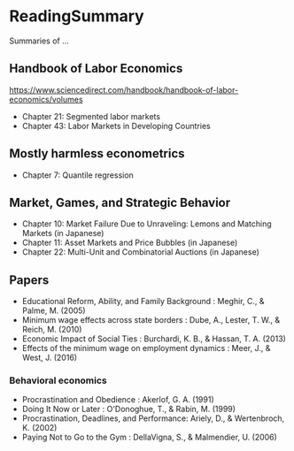 # ReadingSummary
Summaries of ...

## Handbook of Labor Economics
https://www.sciencedirect.com/handbook/handbook-of-labor-economics/volumes
- Chapter 21: Segmented labor markets
- Chapter 43: Labor Markets in Developing Countries

## Mostly harmless econometrics
- Chapter 7: Quantile regression

## Market, Games, and Strategic Behavior
- Chapter 10: Market Failure Due to Unraveling: Lemons and Matching Markets (in Japanese)
- Chapter 11: Asset Markets and Price Bubbles (in Japanese)
- Chapter 22: Multi-Unit and Combinatorial Auctions (in Japanese)

## Papers
- Educational Reform, Ability, and Family Background : Meghir, C., & Palme, M. (2005)
- Minimum wage effects across state borders : Dube, A., Lester, T. W., & Reich, M. (2010)
- Economic Impact of Social Ties : Burchardi, K. B., & Hassan, T. A. (2013)
- Effects of the minimum wage on employment dynamics : Meer, J., & West, J. (2016)

### Behavioral economics
- Procrastination and Obedience : Akerlof, G. A. (1991)
- Doing It Now or Later : O'Donoghue, T., & Rabin, M. (1999)
- Procrastination, Deadlines, and Performance: Ariely, D., & Wertenbroch, K. (2002)
- Paying Not to Go to the Gym : DellaVigna, S., & Malmendier, U. (2006)

